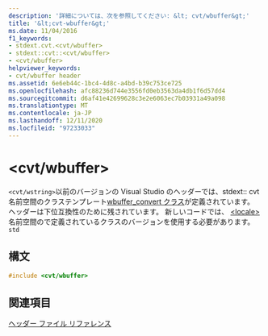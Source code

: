 ```yaml
---
description: '詳細については、次を参照してください: &lt; cvt/wbuffer&gt;'
title: '&lt;cvt-wbuffer&gt;'
ms.date: 11/04/2016
f1_keywords:
- stdext.cvt.<cvt/wbuffer>
- stdext::cvt::<cvt/wbuffer>
- <cvt/wbuffer>
helpviewer_keywords:
- cvt/wbuffer header
ms.assetid: 6e6eb44c-1bc4-4d8c-a4bd-b39c753ce725
ms.openlocfilehash: afc88236d744e3556fd0eb3563da4db1f6d57dd4
ms.sourcegitcommit: d6af41e42699628c3e2e6063ec7b03931a49a098
ms.translationtype: MT
ms.contentlocale: ja-JP
ms.lasthandoff: 12/11/2020
ms.locfileid: "97233033"
---
```

# <a name="ltcvtwbuffergt"></a>&lt;cvt/wbuffer&gt;

`<cvt/wstring>`以前のバージョンの Visual Studio のヘッダーでは、stdext:: cvt 名前空間のクラステンプレート[wbuffer_convert クラス](../standard-library/wbuffer-convert-class.md)が定義されています。 ヘッダーは下位互換性のために残されています。 新しいコードでは、 [\<locale>](../standard-library/locale.md) 名前空間ので定義されているクラスのバージョンを使用する必要があります。 `std`

## <a name="syntax"></a>構文

```cpp
#include <cvt/wbuffer>
```

## <a name="see-also"></a>関連項目

[ヘッダー ファイル リファレンス](../standard-library/cpp-standard-library-header-files.md)
